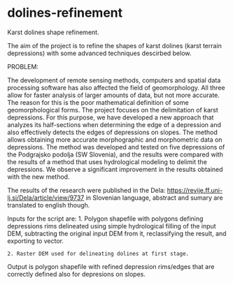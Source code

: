 # dolines-refinement
Karst dolines shape refinement.

The aim of the project is to refine the shapes of karst dolines (karst terrain depressions) with some advanced techniques descirbed below. 

PROBLEM:

The development of remote sensing methods, computers and spatial data processing software has also affected the field of geomorphology. All three allow for faster analysis of larger amounts of data, but not more accurate. The reason for this is the poor mathematical definition of some geomorphological forms. The project focuses on the delimitation of karst depressions. For this purpose, we have developed a new approach that analyzes its half-sections when determining the edge of a depression and also effectively detects the edges of depressions on slopes. The method allows obtaining more accurate morphographic and morphometric data on depressions. The method was developed and tested on five depressions of the Podgrajsko podolja (SW Slovenia), and the results were compared with the results of a method that uses hydrological modeling to delimit the depressions. We observe a significant improvement in the results obtained with the new method.


The results of the research were published in the Dela: https://revije.ff.uni-lj.si/Dela/article/view/9737 in Slovenian language, abstract and sumary are translated to english though.

Inputs for the script are:
    1. Polygon shapefile with polygons defining depressions rims delineated using simple hydrological filling of the input DEM, subtracting the original input DEM from it, reclassifying the result, and exporting to vector.

    2. Raster DEM used for delineating dolines at first stage.

Output is polygon shapefile with refined depression rims/edges that are correctly defined also for depresions on slopes.